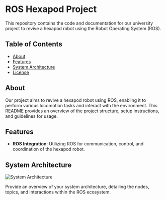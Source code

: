 # ROS Hexapod Project

This repository contains the code and documentation for our university project to revive a hexapod robot using the Robot Operating System (ROS).

## Table of Contents

- [About](#about)
- [Features](#features)
- [System Architecture](#system-architecture)
- [License](#license)

## About

Our project aims to revive a hexapod robot using ROS, enabling it to perform various locomotion tasks and interact with the environment. This README provides an overview of the project structure, setup instructions, and guidelines for usage.

## Features

- **ROS Integration**: Utilizing ROS for communication, control, and coordination of the hexapod robot.

## System Architecture

![System Architecture](path/to/your/architecture.png)

Provide an overview of your system architecture, detailing the nodes, topics, and interactions within the ROS ecosystem.

